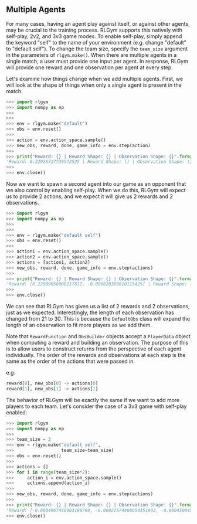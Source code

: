 ## Multiple Agents

For many cases, having an agent play against itself, or against other agents, may be crucial to the training process. RLGym supports this natively with self-play, 2v2, and 3v3 game modes. To enable self-play, simply append the keyword "self" to the name of your environment (e.g. change "default" to "default self"). To change the team size, specify the `team_size` argument in the parameters of `rlgym.make()`. When there are multiple agents in a single match, a user must provide one input per agent. In response, RLGym will provide one reward and one observation per agent at every step.

Let's examine how things change when we add multiple agents. First, we will look at the shape of things when only a single agent is present in the match.
```python
>>> import rlgym
>>> import numpy as np
>>> 
>>> 
>>> env = rlgym.make("default")
>>> obs = env.reset()
>>> 
>>> action = env.action_space.sample()
>>> new_obs, reward, done, game_info = env.step(action)
>>> 
>>> print("Reward: {} | Reward Shape: {} | Observation Shape: {}".format(reward, np.shape(reward), np.shape(new_obs)))
'Reward: 0.22926727739572525 | Reward Shape: () | Observation Shape: (21,)'
>>> 
>>> env.close()
```

Now we want to spawn a second agent into our game as an opponent that we also control by enabling self-play. When we do this, RLGym will expect us to provide 2 actions, and we expect it will give us 2 rewards and 2 observations.
```python
>>> import rlgym
>>> import numpy as np
>>> 
>>> 
>>> env = rlgym.make("default self")
>>> obs = env.reset()
>>> 
>>> action1 = env.action_space.sample()
>>> action2 = env.action_space.sample()
>>> actions = [action1, action2]
>>> new_obs, reward, done, game_info = env.step(actions)
>>> 
>>> print("Reward: {} | Reward Shape: {} | Observation Shape: {}".format(reward, np.shape(reward), np.shape(new_obs)))
'Reward: [0.22909658008217812, -0.000620309618115425] | Reward Shape: (2,) | Observation Shape: (2, 30)'
>>>
>>> env.close()
```
We can see that RLGym has given us a list of 2 rewards and 2 observations, just as we expected. Interestingly, the length of each observation has changed from 21 to 30. This is because the `DefaultObs` class will expand the length of an observation to fit more players as we add them.

Note that `RewardFunction` and `ObsBuilder` objects accept a `PlayerData` object when computing a reward and building an observation. The purpose of this is to allow users to construct returns from the perspective of each agent individually.
The order of the rewards and observations at each step is the same as the order of the actions that were passed in.

e.g.
```python
reward[0], new_obs[0] -> actions[0]
reward[1], new_obs[1] -> actions[1]
```

The behavior of RLGym will be exactly the same if we want to add more players to each team. Let's consider the case of a 3v3 game with self-play enabled:
```python
>>> import rlgym
>>> import numpy as np
>>> 
>>> team_size = 3
>>> env = rlgym.make("default self",
>>>                  team_size=team_size)
>>> obs = env.reset()
>>> 
>>> actions = []
>>> for i in range(team_size*2):
>>>     action_i = env.action_space.sample()
>>>     actions.append(action_i)
>>> 
>>> new_obs, reward, done, game_info = env.step(actions)
>>> 
>>> print("Reward: {} | Reward Shape: {} | Observation Shape: {}".format(reward, np.shape(reward), np.shape(new_obs)))
'Reward: [-0.0004967440903186798, -0.00022574408054351803, -0.00045004554688930515, -0.00045091726481914524, -0.00044998391568660737, -0.00045094705224037174] | Reward Shape (6,) | Observation Shape: (6, 66)'
>>> env.close()
```
